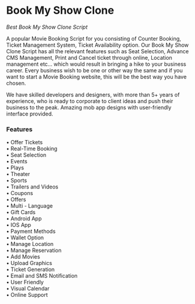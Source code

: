 # Book My Show Clone
<i>Best Book My Show Clone Script</i>

A popular Movie Booking Script for you consisting of Counter Booking, Ticket Management System, Ticket Availability option. Our Book My Show Clone Script has all the relevant features such as Seat Selection, Advance CMS Management, Print and Cancel ticket through online, Location management etc… which would result in bringing a hike to your business career. Every business wish to be one or other way the same and if you want to start a Movie Booking website, this will be the best way you have chosen.

We have skilled developers and designers, with more than 5+ years of experience, who is ready to corporate to client ideas and push their business to the peak. Amazing mob app designs with user-friendly interface provided.

<h3> Features </h3>
• Offer Tickets<br>
• Real-Time Booking<br>
• Seat Selection<br>
• Events<br>
• Plays<br>
• Theater<br>
• Sports<br>
• Trailers and Videos<br>
• Coupons<br>
• Offers<br>
• Multi - Language<br>
• Gift Cards<br>
• Android App<br>
• IOS App<br>
• Payment Methods<br>
• Wallet Option<br>
• Manage Location<br>
• Manage Reservation<br>
• Add Movies<br>
• Upload Graphics<br>
• Ticket Generation<br>
• Email and SMS Notification<br>
• User Friendly<br>
• Visual Calendar<br>
• Online Support<br>
